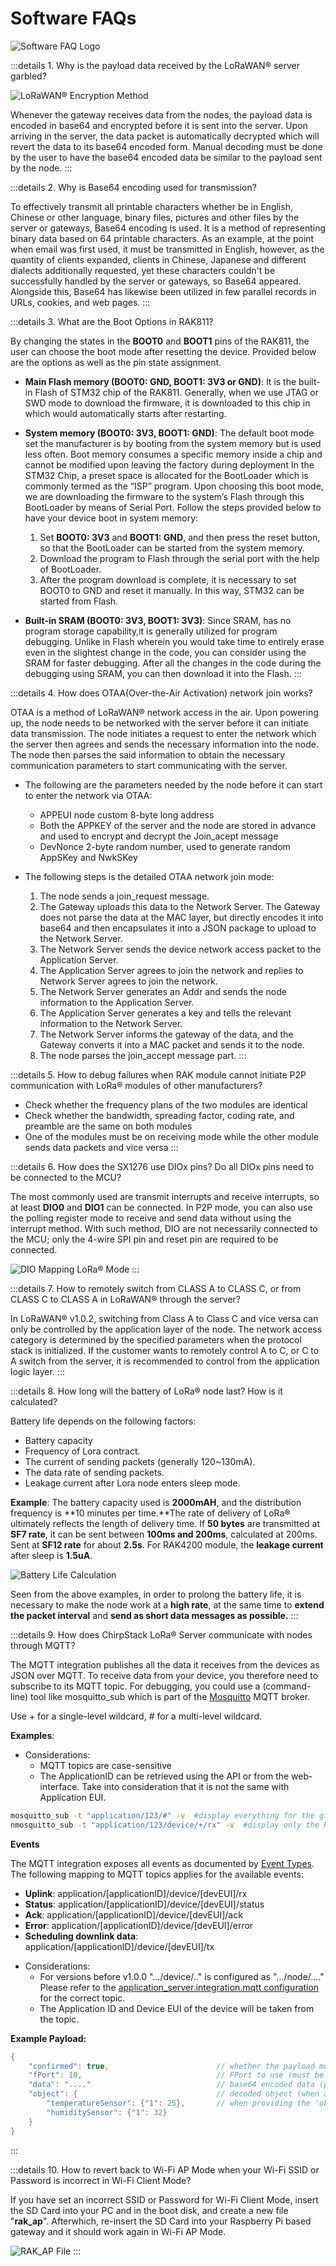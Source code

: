 # Software FAQs

![Software FAQ Logo](/assets/images/faq/software/software-overview.png)

:::details 1. Why is the payload data received by the LoRaWAN® server garbled?

![LoRaWAN® Encryption Method](/assets/images/faq/software/item1.jpg)

Whenever the gateway receives data from the nodes, the payload data is encoded in base64 and encrypted before it is sent into the server. Upon arriving in the server, the data packet is automatically decrypted which will revert the data to its base64 encoded form. Manual decoding must be done by the user to have the base64 encoded data be similar to the payload sent by the node.
:::

:::details 2. Why is Base64 encoding used for transmission?


To effectively transmit all printable characters whether be in English, Chinese or other language, binary files, pictures and other files by the server or gateways, Base64 encoding is used. It is a method of representing binary data based on 64 printable characters. As an example, at the point when email was first used, it must be transmitted in English, however, as the quantity of clients expanded, clients in Chinese, Japanese and different dialects additionally requested, yet these characters couldn't be successfully handled by the server or gateways, so Base64 appeared. Alongside this, Base64 has likewise been utilized in few parallel records in URLs, cookies, and web pages.
:::

:::details 3. What are the Boot Options in RAK811?


By changing the states in the **BOOT0** and **BOOT1** pins of the RAK811, the user can choose the boot mode after resetting the device. Provided below are the options as well as the pin state assignment.

* **Main Flash memory (BOOT0: GND, BOOT1: 3V3 or GND)**: It is the built-in Flash of STM32 chip of the RAK811. Generally, when we use JTAG or SWD mode to download the firmware, it is downloaded to this chip in which would automatically starts after restarting. 

* **System memory (BOOT0: 3V3, BOOT1: GND)**: The default boot mode set the manufacturer is by booting from the system memory but is used less often. Boot memory consumes a specific memory inside a chip and cannot be modified upon leaving the factory during deployment In the STM32 Chip, a preset space is allocated for the BootLoader which is commonly termed as the “ISP” program. Upon choosing this boot mode, we are downloading the firmware to the system’s Flash through this BootLoader by means of Serial Port. Follow the steps provided below to have your device boot in system memory:

    1. Set **BOOT0: 3V3** and **BOOT1: GND**, and then press the reset button, so that the BootLoader can be started from the system memory.
    2. Download the program to Flash through the serial port with the help of BootLoader.
    3. After the program download is complete, it is necessary to set BOOT0 to GND and reset it manually. In this way, STM32 can be started from Flash.

* **Built-in SRAM (BOOT0: 3V3, BOOT1: 3V3)**: Since SRAM, has no program storage capability,it is generally utilized for program debugging. Unlike in Flash wherein you would take time to entirely erase even in the slightest change in the code, you can consider using the SRAM for faster debugging. After all the changes in the code during the debugging using SRAM, you can then download it into the Flash.
:::

:::details 4. How does OTAA(Over-the-Air Activation) network join works?

OTAA is a method of LoRaWAN® network access in the air. Upon powering up, the node needs to be networked with the server before it can initiate data transmission. The node initiates a request to enter the network which the server then agrees and sends the necessary information into the node. The node then parses the said information to obtain the necessary communication parameters to start communicating with the server.

* The following are the parameters needed by the node before it can start to enter the network via OTAA:

    - APPEUI node custom 8-byte long address
    - Both the APPKEY of the server and the node are stored in advance and used to encrypt and decrypt the Join_acept message
    - DevNonce 2-byte random number, used to generate random AppSKey and NwkSKey

* The following steps is the detailed OTAA network join mode:

    1. The node sends a join_request message.
    2. The Gateway uploads this data to the Network Server. The Gateway does not parse the data at the MAC layer, but directly encodes it into base64 and then encapsulates it into a JSON package to upload to the Network Server.
    3. The Network Server sends the device network access packet to the Application Server.
    4. The Application Server agrees to join the network and replies to Network Server agrees to join the network.
    5. The Network Server generates an Addr and sends the node information to the Application Server.
    6. The Application Server generates a key and tells the relevant information to the Network Server.
    7. The Network Server informs the gateway of the data, and the Gateway converts it into a MAC packet and sends it to the node.
    8. The node parses the join_accept message part.
:::

:::details 5. How to debug failures when RAK module cannot initiate P2P communication with LoRa® modules of other manufacturers?

- Check whether the frequency plans of the two modules are identical
- Check whether the bandwidth, spreading factor, coding rate, and preamble are the same on both modules 
- One of the modules must be on receiving mode while the other module sends data packets and vice versa
:::

:::details 6. How does the SX1276 use DIOx pins? Do all DIOx pins need to be connected to the MCU?

The most commonly used are transmit interrupts and receive interrupts, so at least **DIO0** and **DIO1** can be connected. In P2P mode, you can also use the polling register mode to receive and send data  without using the interrupt method. With such method, DIO are not necessarily connected to the MCU; only the 4-wire SPI pin and reset pin are required to be connected. 

![DIO Mapping LoRa® Mode](/assets/images/faq/software/item6.jpg)
::: 


:::details 7. How to remotely switch from CLASS A to CLASS C, or from CLASS C to CLASS A in LoRaWAN® through the server?

In LoRaWAN® v1.0.2,  switching from Class A to Class C and vice versa can only be controlled by the application layer of the node. The network access category is determined by the specified parameters when the protocol stack is initialized. If the customer wants to remotely control A to C, or C to A switch from the server, it is recommended to control from the application logic layer. 
:::

:::details 8. How long will the battery of LoRa® node last? How is it calculated?

Battery life depends on the following factors:
- Battery capacity
- Frequency of Lora contract.
- The current of sending packets (generally 120~130mA).
- The data rate of sending packets.
- Leakage current after Lora node enters sleep mode.

**Example**: The battery capacity used is **2000mAH**, and the distribution frequency is **10 minutes per time.**The rate of delivery of LoRa® ultimately reflects the length of delivery time. If **50 bytes** are transmitted at **SF7 rate**, it can be sent between **100ms and 200ms**, calculated at 200ms. Sent at **SF12 rate** for about **2.5s**. For RAK4200 module, the **leakage current** after sleep is **1.5uA**. 

![Battery Life Calculation](/assets/images/faq/software/item8.jpg)

Seen from the above examples, in order to prolong the battery life, it is necessary to make the node work at a **high rate**, at the same time to **extend the packet interval** and **send as short data messages as possible.**
::: 

:::details 9. How does ChirpStack LoRa® Server communicate with nodes through MQTT?

The MQTT integration publishes all the data it receives from the devices as JSON over MQTT. To receive data from your device, you therefore need to subscribe to its MQTT topic. For debugging, you could use a (command-line) tool like mosquitto_sub which is part of the [Mosquitto](http://mosquitto.org/) MQTT broker.

Use + for a single-level wildcard, # for
a multi-level wildcard. 

**Examples**:

* Considerations:
    * MQTT topics are case-sensitive
    * The ApplicationID can be retrieved using the API or from the web-interface. Take into consideration that it is not the same with Application EUI.

```sh
mosquitto_sub -t "application/123/#" -v  #display everything for the given application ID
nmosquitto_sub -t "application/123/device/+/rx" -v  #display only the RX payloads for the given application ID"
```

**Events**

The MQTT integration exposes all events as documented by [Event Types](https://www.chirpstack.io/application-server/integrate/sending-receiving/#event-types). The following mapping to MQTT topics applies for the available events:

- **Uplink**: application/[applicationID]/device/[devEUI]/rx
- **Status**: application/[applicationID]/device/[devEUI]/status
- **Ack**: application/[applicationID]/device/[devEUI]/ack
- **Error**: application/[applicationID]/device/[devEUI]/error
- **Scheduling downlink data**: application/[applicationID]/device/[devEUI]/tx

* Considerations:
    * For versions before v1.0.0 ".../device/.." is configured as ".../node/...." Please refer to the [application_server.integration.mqtt configuration](https://www.chirpstack.io/application-server/install/config/) for the correct topic.
    * The Application ID and Device EUI of the device will be taken from the topic.

**Example Payload:**

```C
{
    "confirmed": true,                        // whether the payload must be sent as confirmed data down or not
    "fPort": 10,                              // FPort to use (must be > 0)
    "data": "...."                            // base64 encoded data (plaintext, will be encrypted by ChirpStack Network Server)
    "object": {                               // decoded object (when application coded has been configured)
        "temperatureSensor": {"1": 25},       // when providing the 'object', you can omit 'data'
        "humiditySensor": {"1": 32}
    }
}
```
:::

:::details 10. How to revert back to Wi-Fi AP Mode when your Wi-Fi  SSID or Password is incorrect in Wi-Fi Client Mode?
 
If you have set an incorrect SSID or Password for Wi-Fi Client Mode, insert the SD Card into your PC and in the boot disk, and create a new file "**rak_ap**". Afterwhich, re-insert the SD Card into your Raspberry Pi based gateway and it should work again in Wi-Fi AP Mode. 

![RAK_AP File](/assets/images/faq/software/item10.png)
::: 
